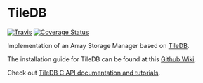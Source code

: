 # TileDB

[![Travis](https://travis-ci.org/OmicsDataAutomation/TileDB.svg?branch=master)](https://travis-ci.org/OmicsDataAutomation/TileDB)
[![Coverage Status](https://coveralls.io/repos/github/OmicsDataAutomation/TileDB/badge.svg?branch=master)](https://coveralls.io/github/OmicsDataAutomation/TileDB?branch=master)

Implementation of an Array Storage Manager based on [TileDB](https://people.csail.mit.edu/stavrosp/papers/vldb2017/VLDB17_TileDB.pdf).

The installation guide for TileDB can be found at this [Github
Wiki](https://github.com/OmicsDataAutomation/TileDB/wiki).

Check out [TileDB C API documentation and tutorials](https://web.archive.org/web/20171230150211/http://istc-bigdata.org:80/tiledb/tutorials/index.html).
